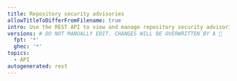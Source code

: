 ```yaml
---
title: Repository security advisories
allowTitleToDifferFromFilename: true
intro: Use the REST API to view and manage repository security advisories.
versions: # DO NOT MANUALLY EDIT. CHANGES WILL BE OVERWRITTEN BY A 🤖
  fpt: '*'
  ghec: '*'
topics:
  - API
autogenerated: rest
---
```


<!-- Content after this section is automatically generated -->
